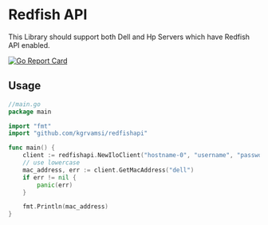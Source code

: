 # Redfish API

This Library should support both Dell and Hp Servers which have Redfish API enabled.


[![Go Report Card](https://goreportcard.com/badge/github.com/kgrvamsi/redfishapi)](https://goreportcard.com/report/github.com/kgrvamsi/redfishapi)

## Usage

```go
//main.go
package main

import "fmt"
import "github.com/kgrvamsi/redfishapi"

func main() {
    client := redfishapi.NewIloClient("hostname-0", "username", "password")
    // use lowercase
    mac_address, err := client.GetMacAddress("dell")
    if err != nil {
        panic(err)
    }

    fmt.Println(mac_address)
}
```
